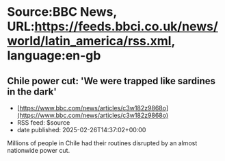 # Source:BBC News, URL:https://feeds.bbci.co.uk/news/world/latin_america/rss.xml, language:en-gb

## Chile power cut: 'We were trapped like sardines in the dark'
 - [https://www.bbc.com/news/articles/c3w182z9868o](https://www.bbc.com/news/articles/c3w182z9868o)
 - RSS feed: $source
 - date published: 2025-02-26T14:37:02+00:00

Millions of people in Chile had their routines disrupted by an almost nationwide power cut.

